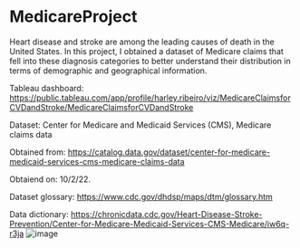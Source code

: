 # MedicareProject

Heart disease and stroke are among the leading causes of death in the United States. In this project, I obtained a dataset of Medicare claims that fell into these diagnosis categories to better understand their distribution in terms of demographic and geographical information. 

Tableau dashboard: https://public.tableau.com/app/profile/harley.ribeiro/viz/MedicareClaimsforCVDandStroke/MedicareClaimsforCVDandStroke

Dataset: Center for Medicare and Medicaid Services (CMS), Medicare claims data

Obtained from: https://catalog.data.gov/dataset/center-for-medicare-medicaid-services-cms-medicare-claims-data

Obtaiend on: 10/2/22. 

Dataset glossary: https://www.cdc.gov/dhdsp/maps/dtm/glossary.htm

Data dictionary: https://chronicdata.cdc.gov/Heart-Disease-Stroke-Prevention/Center-for-Medicare-Medicaid-Services-CMS-Medicare/iw6q-r3ja
![image](https://user-images.githubusercontent.com/109400077/196518727-478f113a-96f8-4b7d-a259-e45fc68a1b24.png)
